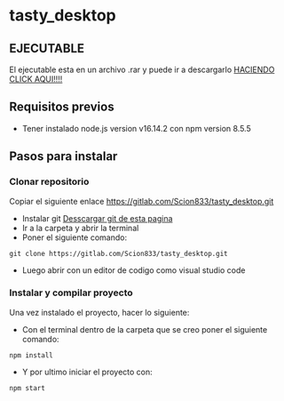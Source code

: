 # tasty_desktop

## EJECUTABLE

El ejecutable esta en un archivo .rar y puede ir a descargarlo [HACIENDO CLICK AQUI!!!!](https://mega.nz/file/UFUhkLgQ#DY4EYsWsJVjRpvsCmRqaeXY_4WBFRWh8HAzDIB27ZDc)

## Requisitos previos

- Tener instalado node.js version v16.14.2 con npm version 8.5.5

## Pasos para instalar 

### Clonar repositorio

Copiar el siguiente enlace https://gitlab.com/Scion833/tasty_desktop.git

- Instalar git [Desscargar git de esta pagina](https://git-scm.com/downloads)
- Ir a la carpeta y abrir la terminal
- Poner el siguiente comando: 
```
git clone https://gitlab.com/Scion833/tasty_desktop.git
```
- Luego abrir con un editor de codigo como visual studio code

### Instalar y compilar proyecto
Una vez instalado el proyecto, hacer lo siguiente:

- Con el terminal dentro de la carpeta que se creo poner el siguiente comando: 

```
npm install
```
- Y por ultimo iniciar el proyecto con:
```
npm start
```



